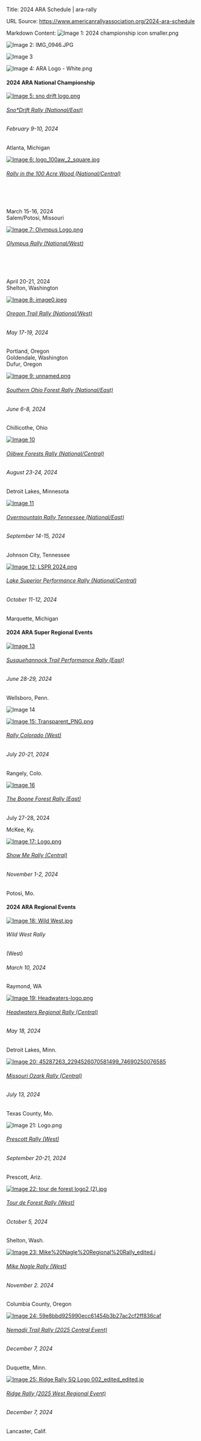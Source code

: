 Title: 2024 ARA Schedule | ara-rally

URL Source: https://www.americanrallyassociation.org/2024-ara-schedule

Markdown Content:
![Image 1: 2024 championship icon smaller.png](https://static.wixstatic.com/media/724405_e5b978954c0445f08d05cf079c92d679~mv2.png/v1/crop/x_172,y_0,w_1653,h_1423/fill/w_332,h_286,al_c,q_85,usm_0.66_1.00_0.01,enc_auto/2024%20championship%20icon%20smaller.png)

![Image 2: IMG_0946.JPG](https://static.wixstatic.com/media/f40cbe_ef31761dd07f480aa645df7fd9453e0a~mv2.jpg/v1/fill/w_1024,h_462,al_c,q_85,usm_0.66_1.00_0.01,enc_auto/f40cbe_ef31761dd07f480aa645df7fd9453e0a~mv2.jpg)

![Image 3](https://static.wixstatic.com/media/84770f_53e1e888a8444c5b94b7dd3ec1655b3a.png/v1/fill/w_516,h_502,al_c,q_85,usm_0.66_1.00_0.01,enc_auto/84770f_53e1e888a8444c5b94b7dd3ec1655b3a.png)

![Image 4: ARA Logo - White.png](https://static.wixstatic.com/media/240f15_8a38590cd5a64141940d1629ed947b78~mv2.png/v1/fill/w_214,h_99,al_c,q_85,usm_0.66_1.00_0.01,enc_auto/ARA%20Logo%20-%20White.png)

#### 2024 ARA National Championship

[![Image 5: sno drift logo.png](https://static.wixstatic.com/media/240f15_af82ecb7759b4368a3de5498032ce5e7~mv2.png/v1/fill/w_455,h_95,al_c,q_85,usm_0.66_1.00_0.01,enc_auto/sno%20drift%20logo.png)](https://www.americanrallyassociation.org/sno-drift)

###### [Sno\*Drift Rally (National/East)](https://www.americanrallyassociation.org/sno-drift)

###### February 9-10, 2024  
Atlanta, Michigan

[![Image 6: logo_100aw_2_square.jpg](https://static.wixstatic.com/media/240f15_4a2b41f663ce494baa88e286e9cfb359~mv2.jpg/v1/crop/x_0,y_101,w_500,h_297/fill/w_289,h_172,al_c,q_80,usm_0.66_1.00_0.01,enc_auto/logo_100aw_2_square.jpg)](https://www.americanrallyassociation.org/100aw)

###### [Rally in the 100 Acre Wood (National/Central)](https://www.americanrallyassociation.org/100aw)

######    
March 15\-16, 2024  
Salem/Potosi, Missouri

[![Image 7: Olympus Logo.png](https://static.wixstatic.com/media/240f15_1dabe5ae2eaf47538eae3ba5fa042e69~mv2.png/v1/fill/w_434,h_140,al_c,q_85,usm_0.66_1.00_0.01,enc_auto/Olympus%20Logo.png)](https://www.americanrallyassociation.org/olympusrally)

###### [Olympus Rally (National/West)](https://www.americanrallyassociation.org/olympusrally)

######    
April 20\-21, 2024  
Shelton, Washington

[![Image 8: image0.jpeg](https://static.wixstatic.com/media/f40cbe_6005172faf8f4cabaa159c517b258ac4~mv2.jpeg/v1/fill/w_457,h_129,al_c,q_80,usm_0.66_1.00_0.01,enc_auto/image0.jpeg)](https://www.americanrallyassociation.org/oregontrailrally)

###### [Oregon Trail Rally (National/West)](https://www.americanrallyassociation.org/oregontrailrally)

###### May 17-19, 2024  
Portland, Oregon  
Goldendale, Washington  
Dufur, Oregon

[![Image 9: unnamed.png](https://static.wixstatic.com/media/f40cbe_17fedaf5f07046a89f0ca934cce453bc~mv2.png/v1/fill/w_388,h_199,al_c,q_85,usm_0.66_1.00_0.01,enc_auto/unnamed.png)](https://www.americanrallyassociation.org/sofr)

###### [Southern Ohio Forest Rally (National/East)](https://www.americanrallyassociation.org/sofr)

###### June 6-8, 2024  
Chillicothe, Ohio

[![Image 10](https://static.wixstatic.com/media/247ab7_6795d74e559f46c288590cb6f4352058~mv2.png/v1/crop/x_251,y_282,w_1404,h_1480/fill/w_224,h_236,al_c,q_85,usm_0.66_1.00_0.01,enc_auto/247ab7_6795d74e559f46c288590cb6f4352058~mv2.png)](https://www.americanrallyassociation.org/ojibwe)

###### [Ojibwe Forests Rally (National/Central)](https://www.americanrallyassociation.org/ojibwe)

###### August 23-24, 2024  
Detroit Lakes, Minnesota

[![Image 11](https://static.wixstatic.com/media/247ab7_00f58dd876dc463981cc4a4afa612745~mv2.png/v1/crop/x_143,y_433,w_1713,h_1140/fill/w_354,h_236,al_c,q_85,usm_0.66_1.00_0.01,enc_auto/247ab7_00f58dd876dc463981cc4a4afa612745~mv2.png)](https://www.americanrallyassociation.org/overmountain-rally)

###### [Overmountain Rally Tennessee (National/East)](https://www.americanrallyassociation.org/overmountain-rally)

###### September 14-15, 2024  
Johnson City, Tennessee

[![Image 12: LSPR 2024.png](https://static.wixstatic.com/media/247ab7_d5ed58b532834e7988de2378146791f7~mv2.png/v1/crop/x_41,y_82,w_1914,h_988/fill/w_93,h_48,al_c,q_85,usm_0.66_1.00_0.01,blur_2,enc_auto/LSPR%202024.png)](https://www.americanrallyassociation.org/lspr)

###### [Lake Superior Performance Rally (National/Central)](https://www.americanrallyassociation.org/lspr) 

###### October 11-12, 2024  
Marquette, Michigan

#### 2024 ARA Super Regional Events

[![Image 13](https://static.wixstatic.com/media/240f15_c81522b37e324c30bd2701204437c6de~mv2.png/v1/fill/w_111,h_30,al_c,q_85,usm_0.66_1.00_0.01,blur_2,enc_auto/240f15_c81522b37e324c30bd2701204437c6de~mv2.png)](https://www.americanrallyassociation.org/stpr)

###### [Susquehannock Trail Performance Rally (East)](https://www.americanrallyassociation.org/stpr)

###### June 28-29, 2024  
Wellsboro, Penn.

![Image 14](https://static.wixstatic.com/media/f40cbe_49349839065f41238dd3d7ca19173296~mv2.png/v1/fill/w_50,h_27,al_c,q_85,usm_0.66_1.00_0.01,blur_2,enc_auto/f40cbe_49349839065f41238dd3d7ca19173296~mv2.png)

[![Image 15: Transparent_PNG.png](https://static.wixstatic.com/media/f40cbe_7756adb2640a493bacfe1186a3f38ca9~mv2.png/v1/fill/w_109,h_50,al_c,q_85,usm_0.66_1.00_0.01,blur_2,enc_auto/Transparent_PNG.png)](https://www.americanrallyassociation.org/rally-colorado)

###### [Rally Colorado (West)](https://www.americanrallyassociation.org/rally-colorado)

###### July 20-21, 2024  
Rangely, Colo.

[![Image 16](https://static.wixstatic.com/media/f40cbe_cb211a83ffa14dd6868ba2648b6950dc~mv2.png/v1/fill/w_73,h_49,al_c,q_85,usm_0.66_1.00_0.01,blur_2,enc_auto/f40cbe_cb211a83ffa14dd6868ba2648b6950dc~mv2.png)](https://www.americanrallyassociation.org/boone-forest-rally)

###### [The Boone Forest Rally (East)](https://www.americanrallyassociation.org/boone-forest-rally)

July 27-28, 2024

McKee, Ky.

[![Image 17: Logo.png](https://static.wixstatic.com/media/247ab7_5c40acad9eaf4137bb6d5e47503c4ed8~mv2.png/v1/fill/w_98,h_31,al_c,q_85,usm_0.66_1.00_0.01,blur_2,enc_auto/Logo.png)](https://www.americanrallyassociation.org/show-me-rally)

###### [Show Me Rally (Central)](https://www.americanrallyassociation.org/show-me-rally)

###### November 1-2, 2024  
Potosi, Mo.

#### 2024 ARA Regional Events

[![Image 18: Wild West.jpg](https://static.wixstatic.com/media/724405_9ed2048e33024a00bc47899b75250e1a~mv2.jpg/v1/fill/w_121,h_45,al_c,q_80,usm_0.66_1.00_0.01,blur_2,enc_auto/Wild%20West.jpg)](https://www.americanrallyassociation.org/wild-west-classic)

###### Wild West Rally    
(West)

###### March 10, 2024  
Raymond, WA

[![Image 19: Headwaters-logo.png](https://static.wixstatic.com/media/240f15_35768cf9739445cda10849695e632f94~mv2.png/v1/fill/w_76,h_51,al_c,q_85,usm_0.66_1.00_0.01,blur_2,enc_auto/Headwaters-logo.png)](https://www.americanrallyassociation.org/headwaters)

###### [Headwaters Regional Rally (Central)](https://www.americanrallyassociation.org/headwaters)

###### May 18, 2024  
Detroit Lakes, Minn.

[![Image 20: 45287263_2294526070581499_74690250076585](https://static.wixstatic.com/media/240f15_6b2ccaca48984628b5ea906a09cb6fee~mv2_d_3296_1210_s_2.jpg/v1/fill/w_93,h_34,al_c,q_80,usm_0.66_1.00_0.01,blur_2,enc_auto/45287263_2294526070581499_74690250076585.jpg)](https://www.americanrallyassociation.org/missouri-ozark-rally)

###### [Missouri Ozark Rally (Central)](https://www.americanrallyassociation.org/missouri-ozark-rally)

###### July 13, 2024  
Texas County, Mo.

![Image 21: Logo.png](https://static.wixstatic.com/media/247ab7_12064d68a1bd439d812212798d62f754~mv2.png/v1/fill/w_69,h_50,al_c,q_85,usm_0.66_1.00_0.01,blur_2,enc_auto/Logo.png)

###### [Prescott Rally (West)](https://www.americanrallyassociation.org/prescott-rally) 

###### September 20-21, 2024  
Prescott, Ariz.

[![Image 22: tour de forest logo2 (2).jpg](https://static.wixstatic.com/media/240f15_cb1e21a8c78547f78765e8337b37b701~mv2_d_3872_3872_s_4_2.jpg/v1/fill/w_52,h_52,al_c,q_80,usm_0.66_1.00_0.01,blur_2,enc_auto/tour%20de%20forest%20logo2%20(2).jpg)](https://www.americanrallyassociation.org/tourdeforest)

###### [Tour de Forest Rally (West)](https://www.americanrallyassociation.org/tourdeforest)

###### October 5, 2024   
Shelton, Wash.

[![Image 23: Mike%20Nagle%20Regional%20Rally_edited.j](https://static.wixstatic.com/media/f40cbe_835207d17ab149bbbc49307a8189455c~mv2.jpg/v1/fill/w_68,h_53,al_c,q_80,usm_0.66_1.00_0.01,blur_2,enc_auto/Mike%2520Nagle%2520Regional%2520Rally_edited_j.jpg)](https://www.americanrallyassociation.org/mike-nagle-rally)

###### [Mike Nagle Rally (West)](https://www.americanrallyassociation.org/mike-nagle-rally)

###### November 2. 2024  
Columbia County, Oregon

[![Image 24: 59e8bbd925990ecc61454b3b27ac2cf2ff836caf](https://static.wixstatic.com/media/240f15_3cf18fa1f40f40fb9cf409cd38c4b99f~mv2.png/v1/fill/w_51,h_51,al_c,q_85,usm_0.66_1.00_0.01,blur_2,enc_auto/59e8bbd925990ecc61454b3b27ac2cf2ff836caf.png)](https://www.americanrallyassociation.org/nemadji-trail)

###### [Nemadji Trail Rally (2025 Central Event)](https://www.americanrallyassociation.org/nemadji-trail)

###### December 7, 2024  
Duquette, Minn.

[![Image 25: Ridge Rally SQ Logo 002_edited_edited.jp](https://static.wixstatic.com/media/724405_66a6296182c24931a4b092ece0196ff3~mv2.jpg/v1/fill/w_52,h_44,al_c,q_80,usm_0.66_1.00_0.01,blur_2,enc_auto/Ridge%20Rally%20SQ%20Logo%20002_edited_edited_jp.jpg)](https://www.americanrallyassociation.org/ridge-rally)

###### [Ridge Rally (2025 West Regional Event)](https://www.americanrallyassociation.org/ridge-rally)

###### December 7, 2024  
Lancaster, Calif.

